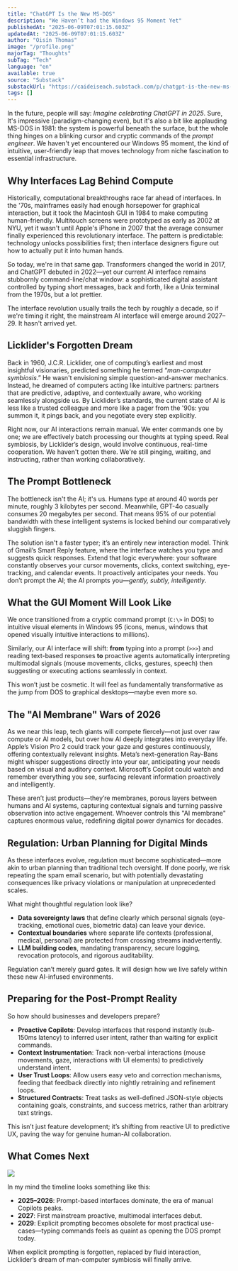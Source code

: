 ```yaml
---
title: "ChatGPT Is the New MS-DOS"
description: "We Haven’t had the Windows 95 Moment Yet"
publishedAt: "2025-06-09T07:01:15.603Z"
updatedAt: "2025-06-09T07:01:15.603Z"
author: "Oisín Thomas"
image: "/profile.png"
majorTag: "Thoughts"
subTag: "Tech"
language: "en"
available: true
source: "Substack"
substackUrl: "https://caideiseach.substack.com/p/chatgpt-is-the-new-ms-dos"
tags: []
---
```


In the future, people will say: _Imagine celebrating ChatGPT in 2025_. Sure, It's impressive (paradigm-changing even), but it's also a bit like applauding MS-DOS in 1981: the system is powerful beneath the surface, but the whole thing hinges on a blinking cursor and cryptic commands of the _prompt engineer_. We haven't yet encountered our Windows 95 moment, the kind of intuitive, user-friendly leap that moves technology from niche fascination to essential infrastructure.

Why Interfaces Lag Behind Compute
---------------------------------

Historically, computational breakthroughs race far ahead of interfaces. In the '70s, mainframes easily had enough horsepower for graphical interaction, but it took the Macintosh GUI in 1984 to make computing human-friendly. Multitouch screens were prototyped as early as 2002 at NYU, yet it wasn't until Apple's iPhone in 2007 that the average consumer finally experienced this revolutionary interface. The pattern is predictable: technology unlocks possibilities first; then interface designers figure out how to actually put it into human hands.


So today, we're in that same gap. Transformers changed the world in 2017, and ChatGPT debuted in 2022—yet our current AI interface remains stubbornly command-line/chat window: a sophisticated digital assistant controlled by typing short messages, back and forth, like a Unix terminal from the 1970s, but a lot prettier.

The interface revolution usually trails the tech by roughly a decade, so if we're timing it right, the mainstream AI interface will emerge around 2027–29. It hasn't arrived yet.

Licklider's Forgotten Dream
---------------------------

Back in 1960, J.C.R. Licklider, one of computing’s earliest and most insightful visionaries, predicted something he termed “_man-computer symbiosis_.” He wasn't envisioning simple question-and-answer mechanics. Instead, he dreamed of computers acting like intuitive partners: partners that are predictive, adaptive, and contextually aware, who working seamlessly alongside us. By Licklider’s standards, the current state of AI is less like a trusted colleague and more like a pager from the '90s: you summon it, it pings back, and you negotiate every step explicitly.

Right now, our AI interactions remain manual. We enter commands one by one; we are effectively batch processing our thoughts at typing speed. Real symbiosis, by Licklider’s design, would involve continuous, real-time cooperation. We haven't gotten there. We're still pinging, waiting, and instructing, rather than working collaboratively.

The Prompt Bottleneck
---------------------

The bottleneck isn't the AI; it's us. Humans type at around 40 words per minute, roughly 3 kilobytes per second. Meanwhile, GPT-4o casually consumes 20 megabytes per second. That means 95% of our potential bandwidth with these intelligent systems is locked behind our comparatively sluggish fingers.

The solution isn't a faster typer; it’s an entirely new interaction model. Think of Gmail’s Smart Reply feature, where the interface watches you type and suggests quick responses. Extend that logic everywhere: your software constantly observes your cursor movements, clicks, context switching, eye-tracking, and calendar events. It proactively anticipates your needs. You don’t prompt the AI; the AI prompts you—_gently, subtly, intelligently_.

What the GUI Moment Will Look Like
----------------------------------

We once transitioned from a cryptic command prompt (`C:\>` in DOS) to intuitive visual elements in Windows 95 (icons, menus, windows that opened visually intuitive interactions to millions).

Similarly, our AI interface will shift: **from** typing into a prompt (`>>>`) and reading text-based responses **to** proactive agents automatically interpreting multimodal signals (mouse movements, clicks, gestures, speech) then suggesting or executing actions seamlessly in context.

This won’t just be cosmetic. It will feel as fundamentally transformative as the jump from DOS to graphical desktops—maybe even more so.

The "AI Membrane" Wars of 2026
------------------------------

As we near this leap, tech giants will compete fiercely—not just over raw compute or AI models, but over how AI deeply integrates into everyday life. Apple’s Vision Pro 2 could track your gaze and gestures continuously, offering contextually relevant insights. Meta’s next-generation Ray-Bans might whisper suggestions directly into your ear, anticipating your needs based on visual and auditory context. Microsoft’s Copilot could watch and remember everything you see, surfacing relevant information proactively and intelligently.

These aren’t just products—they’re membranes, porous layers between humans and AI systems, capturing contextual signals and turning passive observation into active engagement. Whoever controls this "AI membrane" captures enormous value, redefining digital power dynamics for decades.

Regulation: Urban Planning for Digital Minds
--------------------------------------------

As these interfaces evolve, regulation must become sophisticated—more akin to urban planning than traditional tech oversight. If done poorly, we risk repeating the spam email scenario, but with potentially devastating consequences like privacy violations or manipulation at unprecedented scales.

What might thoughtful regulation look like?

- **Data sovereignty laws** that define clearly which personal signals (eye-tracking, emotional cues, biometric data) can leave your device.
- **Contextual boundaries** where separate life contexts (professional, medical, personal) are protected from crossing streams inadvertently.
- **LLM building codes**, mandating transparency, secure logging, revocation protocols, and rigorous auditability.
    

Regulation can’t merely guard gates. It will design how we live safely within these new AI-infused environments.

Preparing for the Post-Prompt Reality
-------------------------------------

So how should businesses and developers prepare?

- **Proactive Copilots**: Develop interfaces that respond instantly (sub-150ms latency) to inferred user intent, rather than waiting for explicit commands.
- **Context Instrumentation**: Track non-verbal interactions (mouse movements, gaze, interactions with UI elements) to predictively understand intent.
- **User Trust Loops**: Allow users easy veto and correction mechanisms, feeding that feedback directly into nightly retraining and refinement loops.
- **Structured Contracts**: Treat tasks as well-defined JSON-style objects containing goals, constraints, and success metrics, rather than arbitrary text strings.

This isn’t just feature development; it’s shifting from reactive UI to predictive UX, paving the way for genuine human-AI collaboration.

What Comes Next
---------------

![](https://substack-post-media.s3.amazonaws.com/public/images/5eec40c3-6153-43d5-a553-8d37aae4f788_897x277.png)

In my mind the timeline looks something like this:

- **2025–2026**: Prompt-based interfaces dominate, the era of manual Copilots peaks.
- **2027**: First mainstream proactive, multimodal interfaces debut.
- **2029**: Explicit prompting becomes obsolete for most practical use-cases—typing commands feels as quaint as opening the DOS prompt today.
    

When explicit prompting is forgotten, replaced by fluid interaction, Licklider’s dream of man-computer symbiosis will finally arrive.

